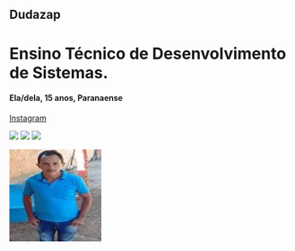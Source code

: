 ## Dudazap
# Ensino Técnico de Desenvolvimento de Sistemas.
#### Ela/dela, 15 anos, Paranaense
 <a href="https://instagram.com?dudar.ramos?igshid=MDM4ZDc5MmU">Instagram</a> 
 
<img height="200px" src="https://cdn.jsdelivr.net/gh/devicons/devicon/icons/apple/apple-original.svg" /> <img height="200px" src="https://cdn.jsdelivr.net/gh/devicons/devicon/icons/github/github-original.svg" /> <img height="200px" src="https://cdn.jsdelivr.net/gh/devicons/devicon/icons/twitter/twitter-original.svg" />
          

<img src="images.jpeg">

